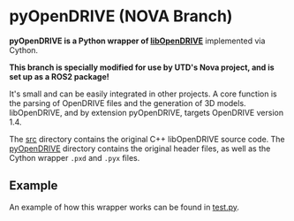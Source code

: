 # pyOpenDRIVE (NOVA Branch)

**pyOpenDRIVE is a Python wrapper of [libOpenDRIVE](https://github.com/pageldev/libOpenDRIVE)** implemented via Cython. 

**This branch is specially modified for use by UTD's Nova project, and is set up as a ROS2 package!**

It's small and can be easily integrated in other projects. A core function is the parsing of OpenDRIVE files and the generation of 3D models. libOpenDRIVE, and by extension pyOpenDRIVE, targets OpenDRIVE version 1.4.

The [src](/src/) directory contains the original C++ libOpenDRIVE source code.
The [pyOpenDRIVE](/pyOpenDRIVE/) directory contains the original header files, as well as the Cython wrapper `.pxd` and `.pyx` files.

## Example
An example of how this wrapper works can be found in [test.py](test.py).